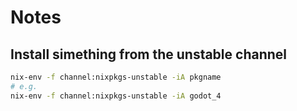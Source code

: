 # Notes

## Install simething from the unstable channel

```sh
nix-env -f channel:nixpkgs-unstable -iA pkgname
# e.g.
nix-env -f channel:nixpkgs-unstable -iA godot_4
```
